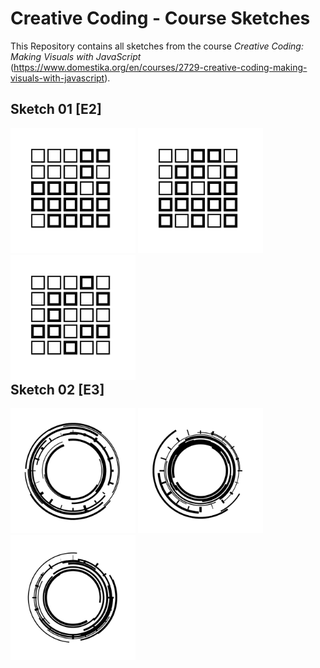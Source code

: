 # Creative Coding - Course Sketches
This Repository contains all sketches from the course _Creative Coding: Making Visuals with JavaScript_ (https://www.domestika.org/en/courses/2729-creative-coding-making-visuals-with-javascript).

## Sketch 01 [E2]
<div style="float: left;">
<img src="https://github.com/noahbaumgartner/creative-coding-course/blob/master/output/01/01-1.png?raw=true" width="auto" height="200">
<img src="https://github.com/noahbaumgartner/creative-coding-course/blob/master/output/01/01-2.png?raw=true" width="auto" height="200">
<img src="https://github.com/noahbaumgartner/creative-coding-course/blob/master/output/01/01-3.png?raw=true" width="auto" height="200">
</div>

## Sketch 02 [E3]
<div style="float: left;">
<img src="https://github.com/noahbaumgartner/creative-coding-course/blob/master/output/02/02-1.png?raw=true" width="auto" height="200">
<img src="https://github.com/noahbaumgartner/creative-coding-course/blob/master/output/02/02-2.png?raw=true" width="auto" height="200">
<img src="https://github.com/noahbaumgartner/creative-coding-course/blob/master/output/02/02-3.png?raw=true" width="auto" height="200">
</div>
